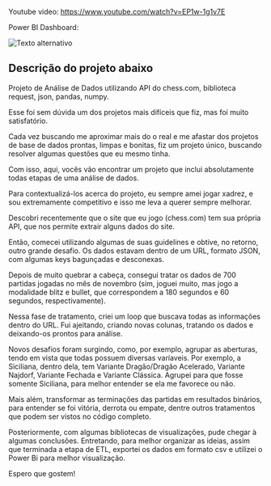 

Youtube video: https://www.youtube.com/watch?v=EP1w-1g1v7E 


Power BI Dashboard: 

![Texto alternativo](https://i.imgur.com/hymwYMm.gif)

Descrição do projeto abaixo
-------------------





Projeto de Análise de Dados utilizando API do chess.com, biblioteca request, json, pandas, numpy.

Esse foi sem dúvida um dos projetos mais difíceis que fiz, mas foi muito satisfatório. 

Cada vez buscando me aproximar mais do o real e me afastar dos projetos de base de dados prontas, limpas e bonitas, fiz um projeto único, buscando resolver algumas questões que eu mesmo tinha.

Com isso, aqui, vocês vão encontrar um projeto que inclui absolutamente todas etapas de uma análise de dados. 

Para contextualizá-los acerca do projeto, eu sempre amei jogar xadrez, e sou extremamente competitivo e isso me leva a querer sempre melhorar. 

Descobri recentemente que o site que eu jogo (chess.com) tem sua própria API, que nos permite extrair alguns dados do site. 

Então, comecei utilizando algumas de suas guidelines e obtive, no retorno, outro grande desafio. Os dados estavam dentro de um URL, formato JSON, com algumas keys bagunçadas e desconexas. 

Depois de muito quebrar a cabeça, consegui tratar os dados de 700 partidas jogadas no mês de novembro (sim, joguei muito, mas jogo a modalidade blitz e bullet, que correspondem a 180 segundos e 60 segundos, respectivamente). 

Nessa fase de tratamento, criei um loop que buscava todas as informações dentro do URL. Fui ajeitando, criando novas colunas, tratando os dados e deixando-os prontos para análise.

Novos desafios foram surgindo, como, por exemplo, agrupar as aberturas, tendo em vista que todas possuem diversas varíaveis. Por exemplo, a Siciliana, dentro dela, tem Variante Dragão/Dragão Acelerado, Variante Najdorf, Variante Fechada e Variante Clássica. Agrupei para que fosse somente Siciliana, para melhor entender se ela me favorece ou não. 

Mais além, transformar as terminações das partidas em resultados binários, para entender se foi vitória, derrota ou empate, dentre outros tratamentos que podem ser vistos no código completo. 

Posteriormente, com algumas bibliotecas de visualizações, pude chegar à algumas conclusões. Entretando, para melhor organizar as ideias, assim que terminada a etapa de ETL, exportei os dados em formato csv e utilizei o Power Bi para melhor visualização. 

Espero que gostem! 

